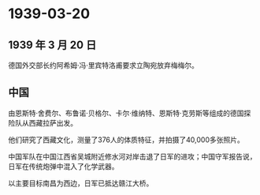 # 1939-03-20

## 1939 年 3 月 20 日

德国外交部长约阿希姆·冯·里宾特洛甫要求立陶宛放弃梅梅尔。

## 中国

由恩斯特·舍费尔、布鲁诺·贝格尔、卡尔·维纳特、恩斯特·克劳斯等组成的德国探险队从西藏拉萨出发。

他们研究了西藏文化，测量了376人的体质特征，并拍摄了40,000多张照片。

中国军队在中国江西省吴城附近修水河对岸击退了日军的进攻；中国守军报告说，日军在传统炮弹中混入了化学武器。

以主要目标南昌为西边，日军已抵达赣江大桥。

